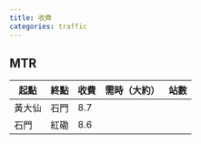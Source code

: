 ```yaml
---
title: 收費
categories: traffic
---
```

## MTR

| 起點  | 終點  | 收費  | 需時（大約） | 站數  |
| --- | --- | --- | ------ | --- |
| 黃大仙 | 石門  | 8.7 |        |     |
| 石門  | 紅磡  | 8.6 |        |     |
